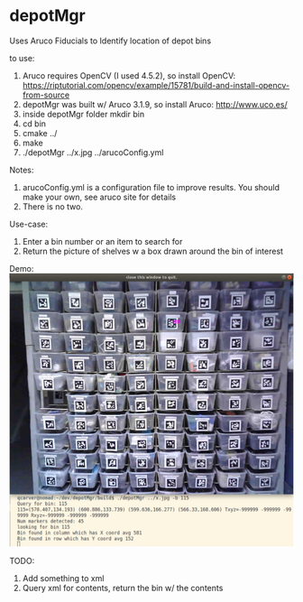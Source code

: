 # depotMgr
Uses Aruco Fiducials to Identify location of depot bins

to use:
1) Aruco requires OpenCV (I used 4.5.2), so install OpenCV: https://riptutorial.com/opencv/example/15781/build-and-install-opencv-from-source
2) depotMgr was built w/ Aruco 3.1.9, so install Aruco: http://www.uco.es/
3) inside depotMgr folder mkdir bin
4) cd bin
5) cmake ../
6) make
7) ./depotMgr ../x.jpg ../arucoConfig.yml


Notes:
1) arucoConfig.yml is a configuration file to improve results. You should make your own, see aruco site for details
2) There is no two.

Use-case:
1) Enter a bin number or an item to search for
2) Return the picture of shelves w a box drawn around the bin of interest

Demo:
![demo from Jan 28, 2023](depotMgr_demo_screenshot.png)

TODO:
1) Add something to xml
2) Query xml for contents, return the bin w/ the contents